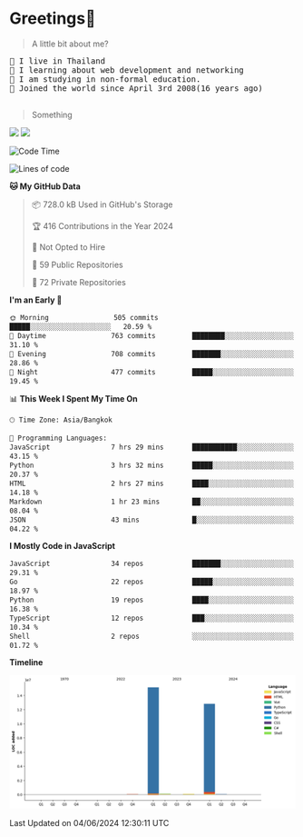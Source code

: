 <h1>Greetings👋</h1>

> A little bit about me?
<pre>
📍 I live in Thailand
💽 I learning about web development and networking
📝 I am studying in non-formal education.
🍰 Joined the world since April 3rd 2008(16 years ago)

</pre>

> Something
<img src="https://github-readme-stats-eight-theta.vercel.app/api?username=bluestar-b&show_icons=true&theme=tokyonight&include_all_commits=true&count_private=true" />

<img src="https://github-readme-stats.vercel.app/api/top-langs/?username=bluestar-b&theme=tokyonight&include_all_commits=true&layout=compact&langs_count=10&border_radius=8" />

<!--START_SECTION:waka-->
![Code Time](http://img.shields.io/badge/Code%20Time-32%20hrs%2012%20mins-blue)

![Lines of code](https://img.shields.io/badge/From%20Hello%20World%20I%27ve%20Written-28.2%20million%20lines%20of%20code-blue)

**🐱 My GitHub Data** 

> 📦 728.0 kB Used in GitHub's Storage 
 > 
> 🏆 416 Contributions in the Year 2024
 > 
> 🚫 Not Opted to Hire
 > 
> 📜 59 Public Repositories 
 > 
> 🔑 72 Private Repositories 
 > 
**I'm an Early 🐤** 

```text
🌞 Morning                505 commits         █████░░░░░░░░░░░░░░░░░░░░   20.59 % 
🌆 Daytime                763 commits         ████████░░░░░░░░░░░░░░░░░   31.10 % 
🌃 Evening                708 commits         ███████░░░░░░░░░░░░░░░░░░   28.86 % 
🌙 Night                  477 commits         █████░░░░░░░░░░░░░░░░░░░░   19.45 % 
```


📊 **This Week I Spent My Time On** 

```text
🕑︎ Time Zone: Asia/Bangkok

💬 Programming Languages: 
JavaScript               7 hrs 29 mins       ███████████░░░░░░░░░░░░░░   43.15 % 
Python                   3 hrs 32 mins       █████░░░░░░░░░░░░░░░░░░░░   20.37 % 
HTML                     2 hrs 27 mins       ████░░░░░░░░░░░░░░░░░░░░░   14.18 % 
Markdown                 1 hr 23 mins        ██░░░░░░░░░░░░░░░░░░░░░░░   08.04 % 
JSON                     43 mins             █░░░░░░░░░░░░░░░░░░░░░░░░   04.22 % 
```

**I Mostly Code in JavaScript** 

```text
JavaScript               34 repos            ███████░░░░░░░░░░░░░░░░░░   29.31 % 
Go                       22 repos            █████░░░░░░░░░░░░░░░░░░░░   18.97 % 
Python                   19 repos            ████░░░░░░░░░░░░░░░░░░░░░   16.38 % 
TypeScript               12 repos            ███░░░░░░░░░░░░░░░░░░░░░░   10.34 % 
Shell                    2 repos             ░░░░░░░░░░░░░░░░░░░░░░░░░   01.72 % 
```



**Timeline**

![Lines of Code chart](https://raw.githubusercontent.com/bluestar-b/bluestar-b/main/assets/bar_graph.png)


 Last Updated on 04/06/2024 12:30:11 UTC
<!--END_SECTION:waka-->
